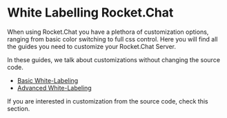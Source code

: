 # White Labelling Rocket.Chat

When using Rocket.Chat you have a plethora of customization options, ranging from basic color switching to full css control. Here you will find all the guides you need to customize your Rocket.Chat Server.

In these guides, we talk about customizations without changing the source code.

* [Basic White-Labeling](https://docs.rocket.chat/quick-start/basic-white-labeling)
* [Advanced White-Labeling](https://developer.rocket.chat/rocket.chat/white-labelling-rocket.chat/advanced-white-labeling-of-server)

If you are interested in customization from the source code, check this section.

